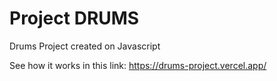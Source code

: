 # Project DRUMS

Drums Project created on Javascript 

See how it works in this link: https://drums-project.vercel.app/